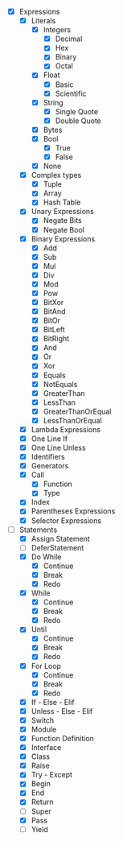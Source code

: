 - [X] Expressions
    - [X] Literals
        - [X] Integers
            - [X] Decimal
            - [X] Hex
            - [X] Binary
            - [X] Octal
        - [X] Float
            - [X] Basic
            - [X] Scientific
        - [X] String
            - [X] Single Quote
            - [X] Double Quote
        - [X] Bytes
        - [X] Bool
            - [X] True
            - [X] False
        - [X] None
    - [X] Complex types
        - [X] Tuple
        - [X] Array
        - [X] Hash Table
    - [X] Unary Expressions
        - [X] Negate Bits
        - [X] Negate Bool
    - [X] Binary Expressions
        - [X] Add
        - [X] Sub
        - [X] Mul
        - [X] Div
        - [X] Mod
        - [X] Pow
        - [X] BitXor
        - [X] BitAnd
        - [X] BitOr
        - [X] BitLeft
        - [X] BitRight
        - [X] And
        - [X] Or
        - [X] Xor
        - [X] Equals
        - [X] NotEquals
        - [X] GreaterThan
        - [X] LessThan
        - [X] GreaterThanOrEqual
        - [X] LessThanOrEqual
    - [X] Lambda Expressions
    - [X] One Line If
    - [X] One Line Unless
    - [X] Identifiers
    - [X] Generators
    - [X] Call
        - [X] Function
        - [X] Type
    - [X] Index
    - [X] Parentheses Expressions
    - [X] Selector Expressions
- [ ] Statements
    - [X] Assign Statement
    - [ ] DeferStatement
    - [x] Do While
        - [X] Continue
        - [X] Break
        - [X] Redo
    - [X] While
        - [X] Continue
        - [X] Break
        - [X] Redo
    - [X] Until
        - [X] Continue
        - [X] Break
        - [X] Redo
    - [X] For Loop
        - [X] Continue
        - [X] Break
        - [X] Redo
    - [X] If - Else - Elif
    - [X] Unless - Else - Elif
    - [X] Switch
    - [X] Module
    - [X] Function Definition
    - [X] Interface
    - [X] Class
    - [X] Raise
    - [X] Try - Except
    - [X] Begin
    - [X] End
    - [X] Return
    - [ ] Super
    - [X] Pass
    - [ ] Yield